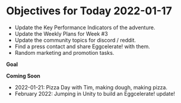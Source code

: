 # Objectives for Today 2022-01-17

- Update the Key Performance Indicators of the adventure.
- Update the Weekly Plans for Week #3
- Update the community topics for discord / reddit.
- Find a press contact and share Eggcelerate! with them.
- Random marketing and promotion tasks.

**Goal**

**Coming Soon**

- 2022-01-21: Pizza Day with Tim, making dough, making pizza.
- February 2022: Jumping in Unity to build an Eggcelerate! update!
